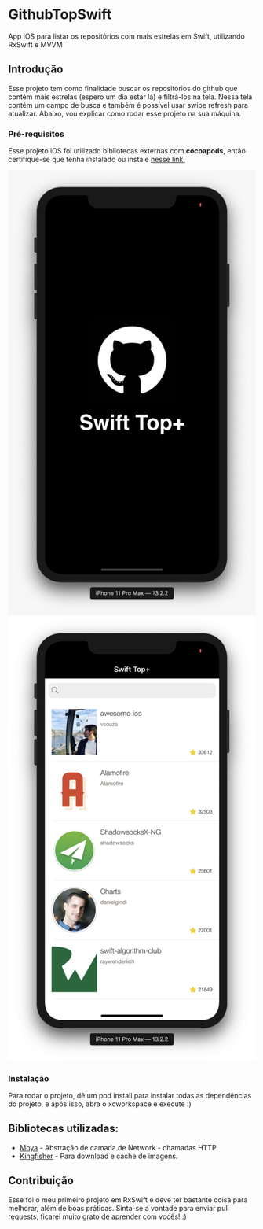 # GithubTopSwift

App iOS para listar os repositórios com mais estrelas em Swift, utilizando RxSwift e MVVM

## Introdução

Esse projeto tem como finalidade buscar os repositórios do github que contém mais estrelas (espero um dia estar lá) e filtrá-los na tela.
Nessa tela contém um campo de busca e também é possível usar swipe refresh para atualizar.
Abaixo, vou explicar como rodar esse projeto na sua máquina.

### Pré-requisitos

Esse projeto iOS foi utilizado bibliotecas externas com **cocoapods**, então certifique-se que tenha instalado ou instale [nesse link.](https://guides.cocoapods.org/using/getting-started.html)

![splashScreen](readme-images/splashScreen-topswift.jpeg) ![homescreen](readme-images/home.png)

### Instalação

Para rodar o projeto, dê um pod install para instalar todas as dependências do projeto, e após isso, abra o xcworkspace e execute :)

## Bibliotecas utilizadas:

- [Moya](https://github.com/Moya/Moya) - Abstração de camada de Network - chamadas HTTP.
- [Kingfisher](https://github.com/onevcat/Kingfisher) - Para download e cache de imagens.

## Contribuição

Esse foi o meu primeiro projeto em RxSwift e deve ter bastante coisa para melhorar, além de boas práticas. Sinta-se a vontade para enviar pull requests, ficarei muito grato de aprender com vocês! :)
